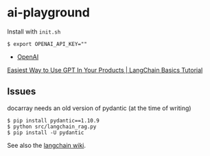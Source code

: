 # ai-playground

Install with `init.sh`


```shell
$ export OPENAI_API_KEY=""
```


- [OpenAI](https://platform.openai.com/docs/introduction)


[Easiest Way to Use GPT In Your Products | LangChain Basics Tutorial](https://www.youtube.com/watch?v=fLy0VenZyGc)


## Issues

docarray needs an old version of pydantic (at the time of writing)

    $ pip install pydantic==1.10.9
    $ python src/langchain_rag.py
    $ pip install -U pydantic

See also the [langchain wiki](https://python.langchain.com/docs/guides/pydantic_compatibility).

